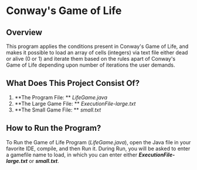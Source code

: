 # Conway's Game of Life
## Overview
This program applies the conditions present in Conway's Game of Life, and makes it possible to load an array of cells (integers) via text file either dead or alive (0 or 1) and iterate them based on the rules apart of Conway's Game of Life depending upon number of iterations the user demands.

## What Does This Project Consist Of?
1. **The Program File: ** *LifeGame.java*
2. **The Large Game File: ** *ExecutionFile-large.txt*
3. **The Small Game File: ** *small.txt*

## How to Run the Program?
To Run the Game of Life Program (*LifeGame.java*), open the Java file in your favorite IDE, compile, and then Run it. During Run, you will be asked to enter a gamefile name to load, in which you can enter either ***ExecutionFile-large.txt*** or ***small.txt***.
